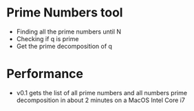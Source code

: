 # Prime Numbers tool

* Finding all the prime numbers until N
* Checking if q is prime
* Get the prime decomposition of q

# Performance

* v0.1 gets the list of all prime numbers and all numbers prime decomposition in about 2 minutes on a MacOS Intel Core i7
